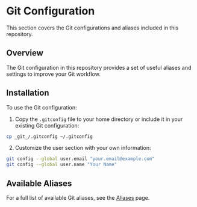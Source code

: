 # Git Configuration

This section covers the Git configurations and aliases included in this repository.

## Overview

The Git configuration in this repository provides a set of useful aliases and settings to improve your Git workflow.

## Installation

To use the Git configuration:

1. Copy the `.gitconfig` file to your home directory or include it in your existing Git configuration:

```bash
cp _git_/.gitconfig ~/.gitconfig
```

2. Customize the user section with your own information:

```bash
git config --global user.email "your.email@example.com"
git config --global user.name "Your Name"
```

## Available Aliases

For a full list of available Git aliases, see the [Aliases](aliases.md) page.
